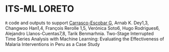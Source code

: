 ITS-ML LORETO
================
`R` code and outputs to support [Carrasco-Escobar G](https://github.com/gcarrascoe), Arnab K. Dey1,3, Changwoo Han1,4, François Rerolle 1,5, Verónica Soto6, Hugo Rodrigues6, Alejandro Llanos-Cuentas7,8, Tarik Benmarhnia. Two-Stage Interrupted Time Series Analysis with Machine Learning: Evaluating the Effectiveness of Malaria Interventions in Peru as a Case Study
